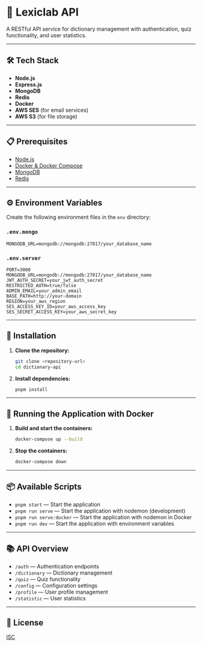 # 🚀 Lexiclab API

A RESTful API service for dictionary management with authentication, quiz functionality, and user statistics.

---

## 🛠️ Tech Stack

- **Node.js**
- **Express.js**
- **MongoDB**
- **Redis**
- **Docker**
- **AWS SES** (for email services)
- **AWS S3** (for file storage)

---

## 📋 Prerequisites

- [Node.js](https://nodejs.org/)
- [Docker & Docker Compose](https://www.docker.com/)
- [MongoDB](https://www.mongodb.com/)
- [Redis](https://redis.io/)

---

## ⚙️ Environment Variables

Create the following environment files in the `env` directory:

### `.env.mongo`
```env
MONGODB_URL=mongodb://mongodb:27017/your_database_name
```

### `.env.server`
```env
PORT=3000
MONGODB_URL=mongodb://mongodb:27017/your_database_name
JWT_AUTH_SECRET=your_jwt_auth_secret
RESTRICTED_AUTH=true/false
ADMIN_EMAIL=your_admin_email
BASE_PATH=http://your-domain
REGION=your_aws_region
SES_ACCESS_KEY_ID=your_aws_access_key
SES_SECRET_ACCESS_KEY=your_aws_secret_key
```

---

## 🚦 Installation

1. **Clone the repository:**
   ```bash
   git clone <repository-url>
   cd dictionary-api
   ```
2. **Install dependencies:**
   ```bash
   pnpm install
   ```

---

## 🐳 Running the Application with Docker

1. **Build and start the containers:**
   ```bash
   docker-compose up --build
   ```
2. **Stop the containers:**
   ```bash
   docker-compose down
   ```

---

## 📦 Available Scripts

- `pnpm start` — Start the application
- `pnpm run serve` — Start the application with nodemon (development)
- `pnpm run serve:docker` — Start the application with nodemon in Docker
- `pnpm run dev` — Start the application with environment variables

---

## 📚 API Overview

- `/auth` — Authentication endpoints
- `/dictionary` — Dictionary management
- `/quiz` — Quiz functionality
- `/config` — Configuration settings
- `/profile` — User profile management
- `/statistic` — User statistics

---

## 📝 License

[ISC](LICENSE)